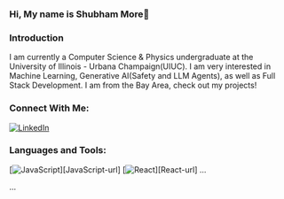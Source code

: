 ### Hi, My name is Shubham More👋

<!--
**smore88/smore88** is a ✨ _special_ ✨ repository because its `README.md` (this file) appears on your GitHub profile.

Here are some ideas to get you started:

- 🔭 I’m currently working on ...
- 🌱 I’m currently learning ...
- 👯 I’m looking to collaborate on ...
- 🤔 I’m looking for help with ...
- 💬 Ask me about ...
- 📫 How to reach me: ...
- 😄 Pronouns: ...
- ⚡ Fun fact: ...
-->

### Introduction

I am currently a Computer Science & Physics undergraduate at the University of Illinois - Urbana Champaign(UIUC). I am very interested in Machine Learning, Generative AI(Safety and LLM Agents), as well as Full Stack Development. I am from the Bay Area, check out my projects!

### Connect With Me:

[![LinkedIn](./images/linkedin.png)](https://www.linkedin.com/in/smore88/)

### Languages and Tools:

[![JavaScript][JavaScript]][JavaScript-url]
[![React][React.js]][React-url]
...

[JavaScript]: https://img.shields.io/badge/JavaScript-323330?style=for-the-badge&logo=javascript&logoColor=F7DF1E
[React.js]: https://img.shields.io/badge/React-20232A?style=for-the-badge&logo=react&logoColor=61DAFB
...

